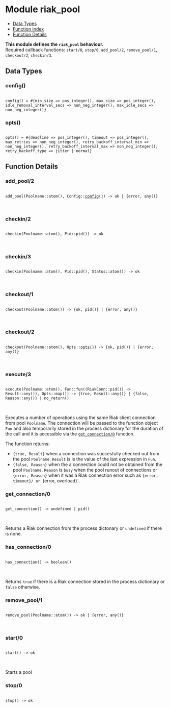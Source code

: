 

# Module riak_pool #
* [Data Types](#types)
* [Function Index](#index)
* [Function Details](#functions)

__This module defines the `riak_pool` behaviour.__<br /> Required callback functions: `start/0`, `stop/0`, `add_pool/2`, `remove_pool/1`, `checkout/2`, `checkin/3`.

<a name="types"></a>

## Data Types ##


<a name="config()"></a>


### config() ###


<pre><code>
config() = #{min_size =&gt; pos_integer(), max_size =&gt; pos_integer(), idle_removal_interval_secs =&gt; non_neg_integer(), max_idle_secs =&gt; non_neg_integer()}
</code></pre>


<a name="opts()"></a>


### opts() ###


<pre><code>
opts() = #{deadline =&gt; pos_integer(), timeout =&gt; pos_integer(), max_retries =&gt; non_neg_integer(), retry_backoff_interval_min =&gt; non_neg_integer(), retry_backoff_interval_max =&gt; non_neg_integer(), retry_backoff_type =&gt; jitter | normal}
</code></pre>


<a name="functions"></a>

## Function Details ##

<a name="add_pool-2"></a>

### add_pool/2 ###

<pre><code>
add_pool(Poolname::atom(), Config::<a href="#type-config">config()</a>) -&gt; ok | {error, any()}
</code></pre>
<br />

<a name="checkin-2"></a>

### checkin/2 ###

<pre><code>
checkin(Poolname::atom(), Pid::pid()) -&gt; ok
</code></pre>
<br />

<a name="checkin-3"></a>

### checkin/3 ###

<pre><code>
checkin(Poolname::atom(), Pid::pid(), Status::atom()) -&gt; ok
</code></pre>
<br />

<a name="checkout-1"></a>

### checkout/1 ###

<pre><code>
checkout(Poolname::atom()) -&gt; {ok, pid()} | {error, any()}
</code></pre>
<br />

<a name="checkout-2"></a>

### checkout/2 ###

<pre><code>
checkout(Poolname::atom(), Opts::<a href="#type-opts">opts()</a>) -&gt; {ok, pid()} | {error, any()}
</code></pre>
<br />

<a name="execute-3"></a>

### execute/3 ###

<pre><code>
execute(Poolname::atom(), Fun::fun((RiakConn::pid()) -&gt; Result::any()), Opts::map()) -&gt; {true, Result::any()} | {false, Reason::any()} | no_return()
</code></pre>
<br />

Executes a number of operations using the same Riak client connection
from pool `Poolname`.
The connection will be passed to the function object `Fun` and also
temporarily stored in the process dictionary for the duration of the call
and it is accessible via the [`get_connection/0`](#get_connection-0) function.

The function returns:
* `{true, Result}` when a connection was succesfully checked out from the
pool `Poolname`. `Result` is is the value of the last expression in
`Fun`.
* `{false, Reason}` when the a connection could not be obtained from the
pool `Poolname`. `Reason` is `busy` when the pool runout of connections or `{error, Reason}` when it was a Riak connection error such as
`{error, timeout}/ or `{error, overload}`.

<a name="get_connection-0"></a>

### get_connection/0 ###

<pre><code>
get_connection() -&gt; undefined | pid()
</code></pre>
<br />

Returns a Riak connection from the process
dictonary or `undefined` if there is none.

<a name="has_connection-0"></a>

### has_connection/0 ###

<pre><code>
has_connection() -&gt; boolean()
</code></pre>
<br />

Returns `true` if there is a Riak connection stored in the process
dictionary or `false` otherwise.

<a name="remove_pool-1"></a>

### remove_pool/1 ###

<pre><code>
remove_pool(Poolname::atom()) -&gt; ok | {error, any()}
</code></pre>
<br />

<a name="start-0"></a>

### start/0 ###

<pre><code>
start() -&gt; ok
</code></pre>
<br />

Starts a pool

<a name="stop-0"></a>

### stop/0 ###

<pre><code>
stop() -&gt; ok
</code></pre>
<br />

